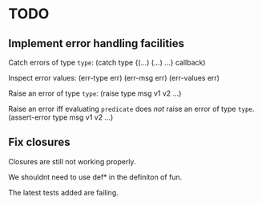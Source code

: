 # TODO

## Implement error handling facilities

Catch errors of type `type`:
(catch type {(...) (...) ...} callback)

Inspect error values:
(err-type err)
(err-msg err)
(err-values err)

Raise an error of type `type`:
(raise type msg v1 v2 ...)

Raise an error iff evaluating `predicate` does *not* raise an error of type `type`.
(assert-error type  msg v1 v2 ...)

## Fix closures

Closures are still not working properly.

We shouldnt need to use def\* in the definiton of fun.

The latest tests added are failing.
